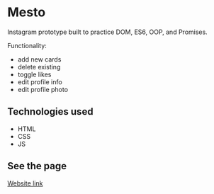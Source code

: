 # Mesto

Instagram prototype built to practice DOM, ES6, OOP, and Promises.

Functionality:
* add new cards
* delete existing 
* toggle likes
* edit profile info
* edit profile photo

## Technologies used

* HTML 
* CSS
* JS

## See the page

[Website link](https://foxoter.github.io/mesto/)
